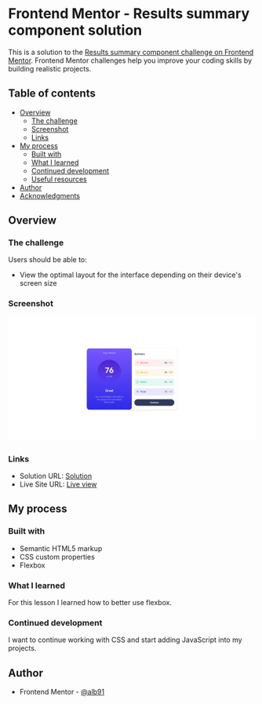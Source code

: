 # Frontend Mentor - Results summary component solution

This is a solution to the [Results summary component challenge on Frontend Mentor](https://www.frontendmentor.io/challenges/results-summary-component-CE_K6s0maV). Frontend Mentor challenges help you improve your coding skills by building realistic projects.

## Table of contents

- [Overview](#overview)
  - [The challenge](#the-challenge)
  - [Screenshot](#screenshot)
  - [Links](#links)
- [My process](#my-process)
  - [Built with](#built-with)
  - [What I learned](#what-i-learned)
  - [Continued development](#continued-development)
  - [Useful resources](#useful-resources)
- [Author](#author)
- [Acknowledgments](#acknowledgments)

## Overview

### The challenge

Users should be able to:

- View the optimal layout for the interface depending on their device's screen size

### Screenshot

![Results summary component](./design/screencapture-alb91-github-io-results-summary-component-2023-05-21-12_36_06.png)

### Links

- Solution URL: [Solution](https://github.com/alb91/results-summary-component.git)
- Live Site URL: [Live view](https://alb91.github.io/results-summary-component/)

## My process

### Built with

- Semantic HTML5 markup
- CSS custom properties
- Flexbox

### What I learned

For this lesson I learned how to better use flexbox.

### Continued development

I want to continue working with CSS and start adding JavaScript into my projects.

## Author

- Frontend Mentor - [@alb91](https://www.frontendmentor.io/profile/alb91)
